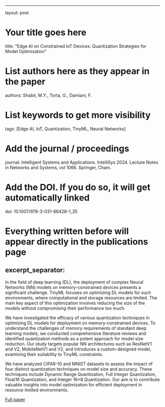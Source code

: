 
---
layout: post
# Your title goes here
title: "Edge AI on Constrained IoT Devices: Quantization Strategies for Model Optimization"
# List authors here as they appear in the paper
authors: Shabir, M.Y., Torta, G., Damiani, F.
# List keywords to get more visibility
tags: [Edge AI, IoT, Quantization, TinyML, Neural Networks]
# Add the journal / proceedings
journal: Intelligent Systems and Applications. IntelliSys 2024. Lecture Notes in Networks and Systems, vol 1066. Springer, Cham.
# Add the DOI. If you do so, it will get automatically linked
doi: 10.1007/978-3-031-66428-1_35
# Everything written before <!--more--> will appear directly in the publications page
excerpt_separator: <!--more-->
---

In the field of deep learning (DL), the deployment of complex Neural Networks (NN) models on memory-constrained devices presents a significant challenge. TinyML focuses on optimizing DL models for such environments, where computational and storage resources are limited. The main key aspect of this optimization involves reducing the size of the models without compromising their performance too much.

We have investigated the efficacy of various quantization techniques in optimizing DL models for deployment on memory-constrained devices. To understand the challenges of memory requirements of standard deep learning models, we conducted comprehensive literature reviews and identified quantization methods as a potent approach for model size reduction. Our study targets popular NN architectures such as ResNetV1 and V2, MobileNetV1 and V2, and introduces a custom-designed model, examining their suitability to TinyML constraints.

We have analyzed CIFAR-10 and MNIST datasets to assess the impact of four distinct quantization techniques on model size and accuracy. These techniques include Dynamic Range Quantization, Full Integer Quantization, Float16 Quantization, and Integer 16×8 Quantization. Our aim is to contribute valuable insights into model optimization for efficient deployment in resource-limited environments.

[Full paper](https://doi.org/10.1007/978-3-031-66428-1_35)
